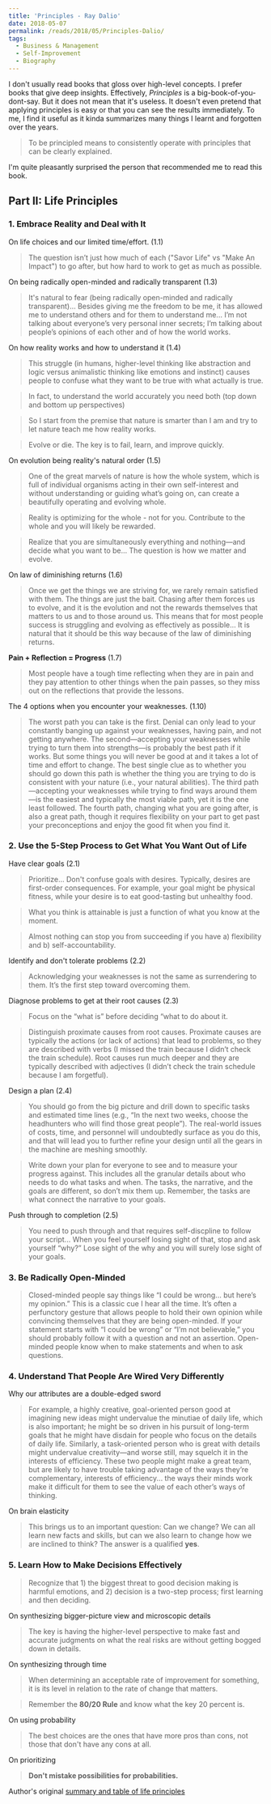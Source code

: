 ```yaml
---
title: 'Principles - Ray Dalio'
date: 2018-05-07
permalink: /reads/2018/05/Principles-Dalio/
tags:
  - Business & Management
  - Self-Improvement
  - Biography
---
```

I don't usually read books that gloss over high-level concepts. I prefer books that give deep insights. Effectively, *Principles* is a big-book-of-you-dont-say. But it does not mean that it's useless. It doesn't even pretend that applying principles is easy or that you can see the results immediately. To me, I find it useful as it kinda summarizes many things I learnt and forgotten over the years. 

> To be principled means to consistently operate with principles that can be clearly explained.

I'm quite pleasantly surprised the person that recommended me to read this book. 
<!-- Note-to-future: The highlights on the e-book are clearer so you should read that instead of this -->

Part II: Life Principles
------

### 1. Embrace Reality and Deal with It

On life choices and our limited time/effort. (1.1)
> The question isn’t just how much of each ("Savor Life" vs "Make An Impact") to go after, but how hard to work to get as much as possible. 
<!-- I wanted crazy amounts of each, was thrilled to work hard to get as much of them as possible, and found that they could largely be one and the same and mutually reinforcing. Over time I learned that getting more out of life wasn’t just a matter of working harder at it. It was much more a matter of working effectively, because working effectively could increase my capacity by hundreds of times. I don’t care what you want or how hard you want to work for it. That’s for you to decide. I’m just trying to pass along to you what has helped me get the most out of each hour of time and each unit of effort. -->

On being radically open-minded and radically transparent (1.3)
> It's natural to fear (being radically open-minded and radically transparent)... Besides giving me the freedom to be me, it has allowed me to understand others and for them to understand me... I’m not talking about everyone’s very personal inner secrets; I’m talking about people’s opinions of each other and of how the world works.

On how reality works and how to understand it (1.4)
> This struggle (in humans, higher-level thinking like abstraction and logic versus animalistic thinking like emotions and instinct) causes people to confuse what they want to be true with what actually is true.

> In fact, to understand the world accurately you need both (top down and bottom up perspectives)

> So I start from the premise that nature is smarter than I am and try to let nature teach me how reality works.

> Evolve or die. The key is to fail, learn, and improve quickly.

On evolution being reality's natural order (1.5)
> One of the great marvels of nature is how the whole system, which is full of individual organisms acting in their own self-interest and without understanding or guiding what’s going on, can create a beautifully operating and evolving whole.

> Reality is optimizing for the whole - not for you. Contribute to the whole and you will likely be rewarded.

> Realize that you are simultaneously everything and nothing—and decide what you want to be... The question is how we matter and evolve. 

On law of diminishing returns (1.6)
> Once we get the things we are striving for, we rarely remain satisfied with them. The things are just the bait. Chasing after them forces us to evolve, and it is the evolution and not the rewards themselves that matters to us and to those around us. This means that for most people success is struggling and evolving as effectively as possible... It is natural that it should be this way because of the law of diminishing returns. 

**Pain + Reflection = Progress** (1.7)
> Most people have a tough time reflecting when they are in pain and they pay attention to other things when the pain passes, so they miss out on the reflections that provide the lessons.

The 4 options when you encounter your weaknesses. (1.10)
> The worst path you can take is the first. Denial can only lead to your constantly banging up against your weaknesses, having pain, and not getting anywhere. The second—accepting your weaknesses while trying to turn them into strengths—is probably the best path if it works. But some things you will never be good at and it takes a lot of time and effort to change. The best single clue as to whether you should go down this path is whether the thing you are trying to do is consistent with your nature (i.e., your natural abilities). The third path—accepting your weaknesses while trying to find ways around them—is the easiest and typically the most viable path, yet it is the one least followed. The fourth path, changing what you are going after, is also a great path, though it requires flexibility on your part to get past your preconceptions and enjoy the good fit when you find it.

### 2. Use the 5-Step Process to Get What You Want Out of Life

Have clear goals (2.1)
> Prioritize... Don't confuse goals with desires. Typically, desires are first-order consequences. For example, your goal might be physical fitness, while your desire is to eat good-tasting but unhealthy food.

> What you think is attainable is just a function of what you know at the moment.

> Almost nothing can stop you from succeeding if you have a) flexibility and b) self-accountability.

Identify and don't tolerate problems (2.2)
> Acknowledging your weaknesses is not the same as surrendering to them. It’s the first step toward overcoming them.

Diagnose problems to get at their root causes (2.3)
> Focus on the “what is” before deciding “what to do about it.

> Distinguish proximate causes from root causes. Proximate causes are typically the actions (or lack of actions) that lead to problems, so they are described with verbs (I missed the train because I didn’t check the train schedule). Root causes run much deeper and they are typically described with adjectives (I didn’t check the train schedule because I am forgetful).

Design a plan (2.4)
> You should go from the big picture and drill down to specific tasks and estimated time lines (e.g., “In the next two weeks, choose the headhunters who will find those great people”). The real-world issues of costs, time, and personnel will undoubtedly surface as you do this, and that will lead you to further refine your design until all the gears in the machine are meshing smoothly.

> Write down your plan for everyone to see and to measure your progress against. This includes all the granular details about who needs to do what tasks and when. The tasks, the narrative, and the goals are different, so don’t mix them up. Remember, the tasks are what connect the narrative to your goals.

Push through to completion (2.5)
> You need to push through and that requires self-discpline to follow your script... When you feel yourself losing sight of that, stop and ask yourself “why?” Lose sight of the why and you will surely lose sight of your goals.

### 3. Be Radically Open-Minded

> Closed-minded people say things like “I could be wrong... but here’s my opinion.” This is a classic cue I hear all the time. It’s often a perfunctory gesture that allows people to hold their own opinion while convincing themselves that they are being open-minded. If your statement starts with “I could be wrong” or “I’m not believable,” you should probably follow it with a question and not an assertion.
Open-minded people know when to make statements and when to ask questions.

### 4. Understand That People Are Wired Very Differently

Why our attributes are a double-edged sword
> For example, a highly creative, goal-oriented person good at imagining new ideas might undervalue the minutiae of daily life, which is also important; he might be so driven in his pursuit of long-term goals that he might have disdain for people who focus on the details of daily life. Similarly, a task-oriented person who is great with details might undervalue creativity—and worse still, may squelch it in the interests of efficiency. These two people might make a great team, but are likely to have trouble taking advantage of the ways they’re complementary, interests of efficiency... the ways their minds work make it difficult for them to see the value of each other’s ways of thinking.

On brain elasticity
> This brings us to an important question: Can we change? We can all learn new facts and skills, but can we also learn to change how we are inclined to think? The answer is a qualified **yes**.

### 5. Learn How to Make Decisions Effectively

> Recognize that 1) the biggest threat to good decision making is harmful emotions, and 2) decision is a two-step process; first learning and then deciding.

On synthesizing bigger-picture view and microscopic details
> The key is having the higher-level perspective to make fast and accurate judgments on what the real risks are without getting bogged down in details. 

On synthesizing through time
> When determining an acceptable rate of improvement for something, it is its level in relation to the rate of change that matters.

> Remember the **80/20 Rule** and know what the key 20 percent is.

On using probability
> The best choices are the ones that have more pros than cons, not those that don't have any cons at all.

On prioritizing
> **Don't mistake possibilities for probabilities.** 

Author's original [summary and table of life principles](https://inside.bwater.com/publications/principles_excerpt)

